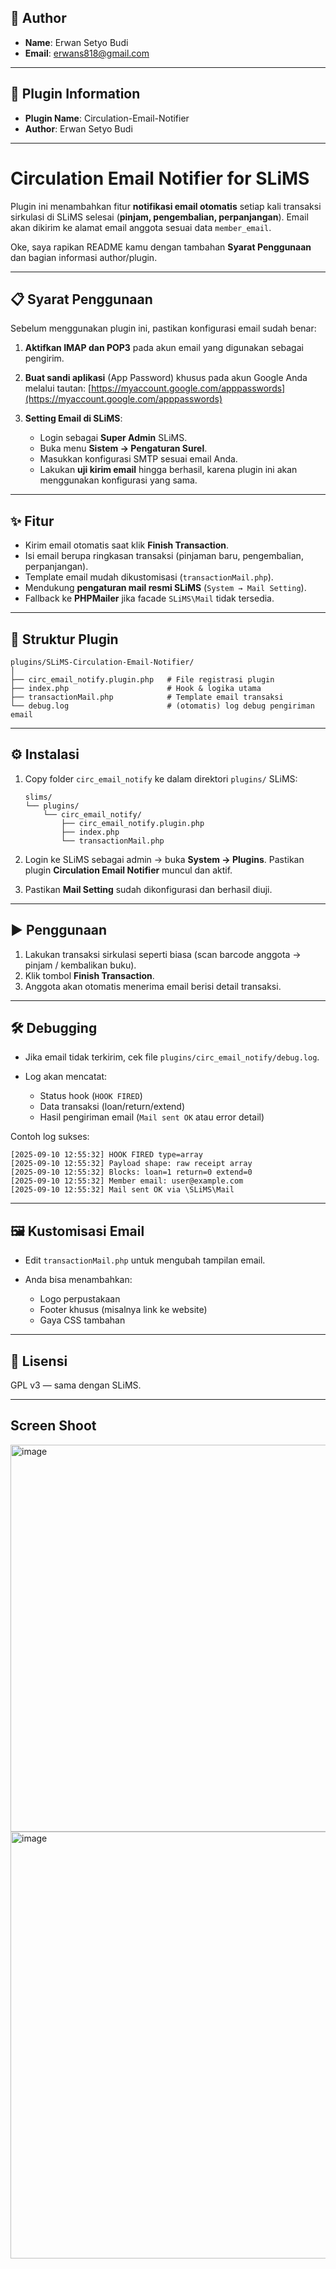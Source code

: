 ## 👤 Author

* **Name**: Erwan Setyo Budi
* **Email**: [erwans818@gmail.com](mailto:erwans818@gmail.com)

---

## 🔖 Plugin Information

* **Plugin Name**: Circulation-Email-Notifier
* **Author**: Erwan Setyo Budi
---

# Circulation Email Notifier for SLiMS

Plugin ini menambahkan fitur **notifikasi email otomatis** setiap kali transaksi sirkulasi di SLiMS selesai (**pinjam, pengembalian, perpanjangan**).
Email akan dikirim ke alamat email anggota sesuai data `member_email`.

Oke, saya rapikan README kamu dengan tambahan **Syarat Penggunaan** dan bagian informasi author/plugin.

---

## 📋 Syarat Penggunaan

Sebelum menggunakan plugin ini, pastikan konfigurasi email sudah benar:

1. **Aktifkan IMAP dan POP3** pada akun email yang digunakan sebagai pengirim.
2. **Buat sandi aplikasi** (App Password) khusus pada akun Google Anda melalui tautan: [https://myaccount.google.com/apppasswords](https://myaccount.google.com/apppasswords)
3. **Setting Email di SLiMS**:

   * Login sebagai **Super Admin** SLiMS.
   * Buka menu **Sistem → Pengaturan Surel**.
   * Masukkan konfigurasi SMTP sesuai email Anda.
   * Lakukan **uji kirim email** hingga berhasil, karena plugin ini akan menggunakan konfigurasi yang sama.

---

## ✨ Fitur

* Kirim email otomatis saat klik **Finish Transaction**.
* Isi email berupa ringkasan transaksi (pinjaman baru, pengembalian, perpanjangan).
* Template email mudah dikustomisasi (`transactionMail.php`).
* Mendukung **pengaturan mail resmi SLiMS** (`System → Mail Setting`).
* Fallback ke **PHPMailer** jika facade `SLiMS\Mail` tidak tersedia.

---

## 📂 Struktur Plugin

```
plugins/SLiMS-Circulation-Email-Notifier/
│
├── circ_email_notify.plugin.php   # File registrasi plugin
├── index.php                      # Hook & logika utama
├── transactionMail.php            # Template email transaksi
└── debug.log                      # (otomatis) log debug pengiriman email
```

---

## ⚙️ Instalasi

1. Copy folder `circ_email_notify` ke dalam direktori `plugins/` SLiMS:

   ```
   slims/
   └── plugins/
       └── circ_email_notify/
           ├── circ_email_notify.plugin.php
           ├── index.php
           └── transactionMail.php
   ```

2. Login ke SLiMS sebagai admin → buka **System → Plugins**.
   Pastikan plugin **Circulation Email Notifier** muncul dan aktif.

3. Pastikan **Mail Setting** sudah dikonfigurasi dan berhasil diuji.

---

## ▶️ Penggunaan

1. Lakukan transaksi sirkulasi seperti biasa (scan barcode anggota → pinjam / kembalikan buku).
2. Klik tombol **Finish Transaction**.
3. Anggota akan otomatis menerima email berisi detail transaksi.

---

## 🛠️ Debugging

* Jika email tidak terkirim, cek file `plugins/circ_email_notify/debug.log`.
* Log akan mencatat:

  * Status hook (`HOOK FIRED`)
  * Data transaksi (loan/return/extend)
  * Hasil pengiriman email (`Mail sent OK` atau error detail)

Contoh log sukses:

```
[2025-09-10 12:55:32] HOOK FIRED type=array
[2025-09-10 12:55:32] Payload shape: raw receipt array
[2025-09-10 12:55:32] Blocks: loan=1 return=0 extend=0
[2025-09-10 12:55:32] Member email: user@example.com
[2025-09-10 12:55:32] Mail sent OK via \SLiMS\Mail
```

---

## 🖼️ Kustomisasi Email

* Edit `transactionMail.php` untuk mengubah tampilan email.
* Anda bisa menambahkan:

  * Logo perpustakaan
  * Footer khusus (misalnya link ke website)
  * Gaya CSS tambahan

---

## 📜 Lisensi

GPL v3 — sama dengan SLiMS.

---

## Screen Shoot
<img width="1346" height="619" alt="image" src="https://github.com/user-attachments/assets/d4eb98d4-c36a-49b3-aa10-ddffa1c792cf" />
<img width="1350" height="683" alt="image" src="https://github.com/user-attachments/assets/3b821f15-3954-4515-aef1-61a58780115d" />





